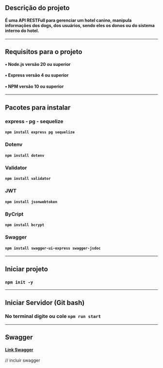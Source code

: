 ## Descrição do projeto
#### É uma API RESTFull para gerenciar um hotel canino, manipula informações dos dogs, dos usuários, sendo eles os donos ou do sistema interno do hotel.

----------------------------------------------

## Requisitos para o projeto
#### ▪ Node.js versão 20 ou superior
#### ▪ Express versão 4 ou superior
#### ▪ NPM versão 10 ou superior

----------------------------------------------

## Pacotes para instalar
### express - pg - sequelize
#### ``npm install express pg sequelize``

### Dotenv
#### ``npm install dotenv``

### Validator
#### ``npm install validator``

### JWT
#### ``npm install jsonwebtoken``

### ByCript
#### ``npm install bcrypt``

### Swagger
#### ``npm install swagger-ui-express swagger-jsdoc``

-----------------------------------------------

## Iniciar projeto
### ```npm init -y```

-----------------------------------------------

## Iniciar Servidor (Git bash)
### No terminal digite ou cole ``npm run start``

---------------------------------------------

## Swagger
#### [Link Swagger]()

// incluir swagger